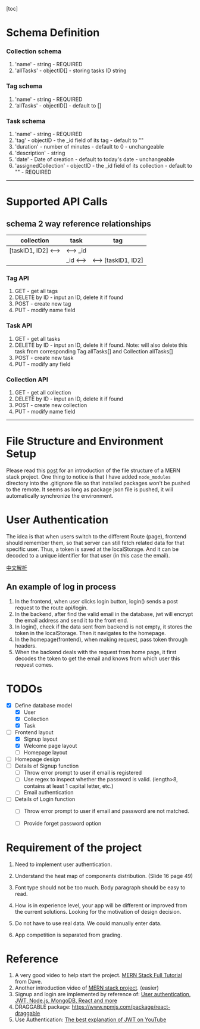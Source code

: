 [toc]

# Schema Definition

### Collection schema
1. 'name' - string - REQUIRED
2. 'allTasks' - objectID[] - storing tasks ID string

###  Tag schema
1. 'name' - string - REQUIRED
2. ‘allTasks' - objectID[] - default to []

###  Task schema
1. 'name' - string - REQUIRED
2. 'tag' - objectID - the _id field of its tag - default to "" 
3. 'duration' - number of minutes - default to 0 - unchangeable
4. 'description' - string
5. 'date' - Date of creation - default to today's date - unchangeable
6. 'assignedCollection' - objectID - the _id field of its collection - default to "" - REQUIRED

---

# Supported API Calls
## schema 2 way reference relationships
|collection |   task  |   tag   |
|---|---|---|
|[taskID1, ID2] <-->   |<--> _id| |
|            |    _id <-->|<--> [taskID1, ID2]|

### Tag API
1. GET - get all tags
2. DELETE by ID - input an ID, delete it if found
3. POST - create new tag
4. PUT - modify name field

### Task API
1. GET - get all tasks
2. DELETE by ID - input an ID, delete it if found. Note: will also delete this task from corresponding Tag allTasks[] and Collection allTasks[]
3. POST - create new task
4. PUT - modify any field

### Collection API
1. GET - get all collection
2. DELETE by ID - input an ID, delete it if found
3. POST - create new collection
4. PUT - modify name field

---

# File Structure and Environment Setup

Please read this [post](https://stackoverflow.com/questions/51126472/how-to-organise-file-structure-of-backend-and-frontend-in-mern) for an introduction of the file structure of a MERN stack project. One thing to notice is that I have added `node_modules` directory into the .gitignore file so that installed packages won't be pushed to the remote. It seems as long as package json file is pushed, it will automatically synchronize the environment.

# User Authentication

The idea is that when users switch to the different Route (page), frontend should remember them, so that server can still fetch related data for that specific user. Thus, a token is saved at the localStorage. And it can be decoded to a unique identifier for that user (in this case the email).

[中文解析](https://www.infoq.cn/article/xeirmzbscwxjoyc3hflv)

## An example of log in process

1. In the frontend, when user clicks login button, login() sends a post request to the route api/login.
2. In the backend, after find the valid email in the database, jwt will encrypt the email address and send it to the front end.
3. In login(), check if the data sent from backend is not empty, it stores the token in the localStorage. Then it navigates to the homepage.
4. In the homepage(frontend), when making request, pass token through headers.
5. When the backend deals with the request from home page, it first decodes the token to get the email and knows from which user this request comes.

# TODOs

- [x] Define database model
  - [x] User
  - [x] Collection
  - [x] Task
- [ ] Frontend layout
  - [x] Signup layout
  - [x] Welcome page layout
  - [ ] Homepage layout

- [ ] Homepage design
- [ ] Details of Signup function
  - [ ] Throw error prompt to user if email is registered
  - [ ] Use regex to inspect whether the password is valid. (length>8, contains at least 1 capital letter, etc.)
  - [ ] Email authentication

- [ ] Details of Login function
  - [ ] Throw error prompt to user if email and password are not matched.
  - [ ] Provide forget password option





# Requirement of the project
1. Need to implement user authentication.

2. Understand the heat map of components distribution. (Slide 16 page 49)

3. Font type should not be too much. Body paragraph should be easy to read.

4. How is in experience level, your app will be different or improved from the current solutions. Looking for the motivation of design decision.

5. Do not have to use real data. We could manually enter data.

6. App competition is separated from grading.

   

# Reference
1. A very good video to help start the project. [MERN Stack Full Tutorial](https://www.youtube.com/watch?v=CvCiNeLnZ00) from Dave.
2. Another introduction video of [MERN stack project](https://www.youtube.com/watch?v=VsUzmlZfYNg). (easier)
3. Signup and login are implemented by reference of: [User authentication, JWT, Node.js, MongoDB, React and more](https://www.youtube.com/watch?v=Ejg7es3ba2k)
4. DRAGGABLE package: https://www.npmjs.com/package/react-draggable 
5. Use Authentication: [The best explanation of JWT on YouTube](https://www.youtube.com/watch?v=soGRyl9ztjI)
